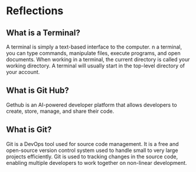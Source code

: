 # Reflections

## What is a Terminal?

A terminal is simply a text-based interface to the computer. n a terminal, you can type commands, manipulate files, execute programs, and open documents. When working in a terminal, the current directory is called your working directory. A terminal will usually start in the top-level directory of your account.

## What is Git Hub?

Gethub is an AI-powered developer platform that allows developers to create, store, manage, and share their code.

## What is Git?

Git is a DevOps tool used for source code management. It is a free and open-source version control system used to handle small to very large projects efficiently. Git is used to tracking changes in the source code, enabling multiple developers to work together on non-linear development.